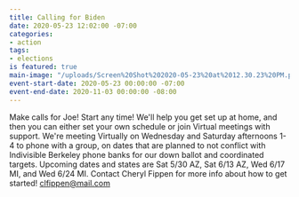 ```yaml
---
title: Calling for Biden
date: 2020-05-23 12:02:00 -07:00
categories:
- action
tags:
- elections
is featured: true
main-image: "/uploads/Screen%20Shot%202020-05-23%20at%2012.30.23%20PM.png"
event-start-date: 2020-05-23 00:00:00 -07:00
event-end-date: 2020-11-03 00:00:00 -08:00
---
```


Make calls for Joe! Start any time!
We'll help you get set up at home, and then you can either set your own schedule or join Virtual meetings with support.
We're meeting Virtually on Wednesday and Saturday afternoons 1-4 to phone with a group, on dates that are planned to not conflict with  Indivisible Berkeley phone banks for our down ballot and coordinated targets. Upcoming dates and states are Sat 5/30 AZ, Sat 6/13 AZ, Wed 6/17 MI, and Wed 6/24 MI. Contact Cheryl Fippen for more info about how to get started!  clfippen@mail.com
